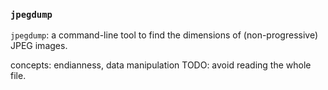 ### `jpegdump`

`jpegdump`: a command-line tool to find the dimensions of (non-progressive) JPEG images.

concepts: endianness, data manipulation
TODO: avoid reading the whole file.
